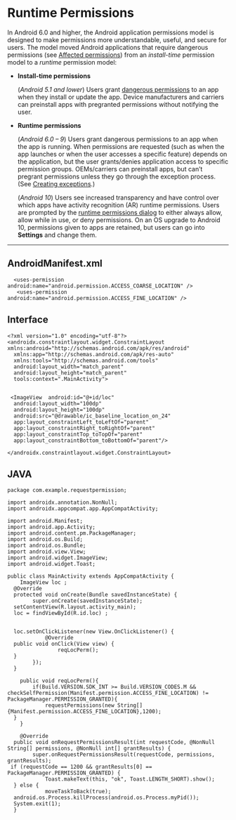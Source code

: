 # Runtime Permissions

In Android 6.0 and higher, the Android application permissions model is designed to make permissions more understandable, useful, and secure for users. The model moved Android applications that require dangerous permissions (see [Affected permissions](https://source.android.com/devices/tech/config/runtime_perms#affected-permissions)) from an _install-time_ permission model to a _runtime_ permission model:

-   **Install-time permissions**
    
    (_Android 5.1 and lower_) Users grant [dangerous permissions](https://developer.android.com/guide/topics/permissions/overview#dangerous_permissions) to an app when they install or update the app. Device manufacturers and carriers can preinstall apps with pregranted permissions without notifying the user.
    
-   **Runtime permissions**
    
    (_Android 6.0 – 9_) Users grant dangerous permissions to an app when the app is running. When permissions are requested (such as when the app launches or when the user accesses a specific feature) depends on the application, but the user grants/denies application access to specific permission groups. OEMs/carriers can preinstall apps, but can’t pregrant permissions unless they go through the exception process. (See [Creating exceptions](https://source.android.com/devices/tech/config/runtime_perms#creating-exceptions).)
    
    (_Android 10_) Users see increased transparency and have control over which apps have activity recognition (AR) runtime permissions. Users are prompted by the [runtime permissions dialog](https://source.android.com/devices/tech/config/tristate-perms#tristate-screen) to either always allow, allow while in use, or deny permissions. On an OS upgrade to Android 10, permissions given to apps are retained, but users can go into **Settings** and change them.

---------------------

## AndroidManifest.xml

      <uses-permission android:name="android.permission.ACCESS_COARSE_LOCATION" />  
       <uses-permission android:name="android.permission.ACCESS_FINE_LOCATION" />



## Interface

    <?xml version="1.0" encoding="utf-8"?>  
    <androidx.constraintlayout.widget.ConstraintLayout xmlns:android="http://schemas.android.com/apk/res/android"  
      xmlns:app="http://schemas.android.com/apk/res-auto"  
      xmlns:tools="http://schemas.android.com/tools"  
      android:layout_width="match_parent"  
      android:layout_height="match_parent"  
      tools:context=".MainActivity">  
      
      
     <ImageView  android:id="@+id/loc"  
      android:layout_width="100dp"  
      android:layout_height="100dp"  
      android:src="@drawable/ic_baseline_location_on_24"  
      app:layout_constraintLeft_toLeftOf="parent"  
      app:layout_constraintRight_toRightOf="parent"  
      app:layout_constraintTop_toTopOf="parent"  
      app:layout_constraintBottom_toBottomOf="parent"/>  
      
    </androidx.constraintlayout.widget.ConstraintLayout>

## JAVA

    package com.example.requestpermission;  
      
    import androidx.annotation.NonNull;  
    import androidx.appcompat.app.AppCompatActivity;  
      
    import android.Manifest;  
    import android.app.Activity;  
    import android.content.pm.PackageManager;  
    import android.os.Build;  
    import android.os.Bundle;  
    import android.view.View;  
    import android.widget.ImageView;  
    import android.widget.Toast;  
      
    public class MainActivity extends AppCompatActivity {  
        ImageView loc ;  
      @Override  
      protected void onCreate(Bundle savedInstanceState) {  
            super.onCreate(savedInstanceState);  
      setContentView(R.layout.activity_main);  
      loc = findViewById(R.id.loc) ;  
      
      
      loc.setOnClickListener(new View.OnClickListener() {  
                @Override  
      public void onClick(View view) {  
                    reqLocPerm();  
      }  
            });  
      }  
      
        public void reqLocPerm(){  
            if(Build.VERSION.SDK_INT >= Build.VERSION_CODES.M && checkSelfPermission(Manifest.permission.ACCESS_FINE_LOCATION) != PackageManager.PERMISSION_GRANTED){  
                requestPermissions(new String[] {Manifest.permission.ACCESS_FINE_LOCATION},1200);  
      }  
        }  
      
        @Override  
      public void onRequestPermissionsResult(int requestCode, @NonNull String[] permissions, @NonNull int[] grantResults) {  
            super.onRequestPermissionsResult(requestCode, permissions, grantResults);  
     if (requestCode == 1200 && grantResults[0] == PackageManager.PERMISSION_GRANTED) {  
                Toast.makeText(this, "ok", Toast.LENGTH_SHORT).show();  
      } else {  
                moveTaskToBack(true);  
      android.os.Process.killProcess(android.os.Process.myPid());  
      System.exit(1);  
      }

